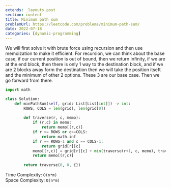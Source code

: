 ```yaml
---
extends: _layouts.post
section: content
title: Minimum path sum
problemUrl: https://leetcode.com/problems/minimum-path-sum/
date: 2022-07-18
categories: [dynamic-programming]
---
```


We will first solve it with brute force using recursion and then use memoization to make it efficient. For recursion, we can think about the base case, if our current position is out of bound, then we return infinity, if we are at the end block, then there is only 1 way to the destination block, and if we are 2 blocks away form the destination then we will take the position itseft and the minimum of other 2 options. These 3 are our base case. Then we go forward from there.

```python
import math

class Solution:
    def minPathSum(self, grid: List[List[int]]) -> int:
        ROWS, COLS = len(grid), len(grid[0])
        
        def traverse(r, c, memo):
            if (r,c) in memo:
                return memo[(r,c)]
            if r >= ROWS or c>=COLS:
                return math.inf
            if r == ROWS-1 and c == COLS-1:
                return grid[r][c]
            memo[(r,c)] = grid[r][c] + min(traverse(r+1, c, memo), traverse(r, c+1, memo))
            return memo[(r,c)]
        
        return traverse(0, 0, {})
```

Time Complexity: `O(n*m)` <br/>
Space Complexity: `O(n*m)`